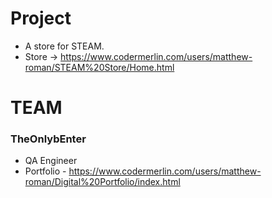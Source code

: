 # Project

- A store for STEAM.
- Store -> https://www.codermerlin.com/users/matthew-roman/STEAM%20Store/Home.html

# TEAM 
### TheOnlybEnter

- QA Engineer
- Portfolio - https://www.codermerlin.com/users/matthew-roman/Digital%20Portfolio/index.html


